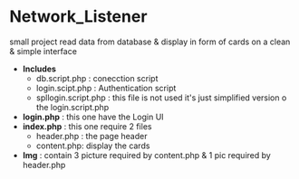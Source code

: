 # Network_Listener

small project read data from database & display in form of cards on a clean & simple interface

- **Includes**
  - db.script.php : conecction script
  - login.scipt.php : Authentication script
  - spllogin.script.php :  this file is not used it's just simplified version o the login.script.php
- **login.php** : this one have the Login UI
- **index.php** : this one require 2 files 
  - header.php : the page header
  - content.php: display the cards
- **Img** : contain 3 picture required by content.php & 1 pic required by header.php


